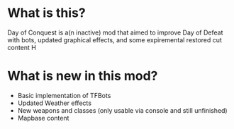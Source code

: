 # What is this? 
Day of Conquest is a(n inactive) mod that aimed to improve Day of Defeat with bots, updated graphical effects, and some expiremental restored cut content 
H

# What is new in this mod?
* Basic implementation of TFBots
* Updated Weather effects
* New weapons and classes (only usable via console and still unfinished)
* Mapbase content

